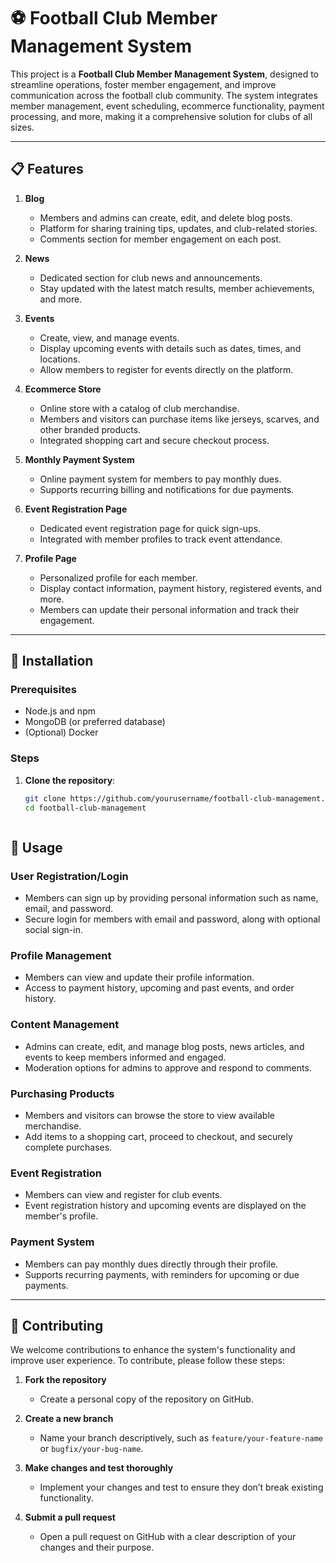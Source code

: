 # ⚽ Football Club Member Management System

This project is a **Football Club Member Management System**, designed to streamline operations, foster member engagement, and improve communication across the football club community. The system integrates member management, event scheduling, ecommerce functionality, payment processing, and more, making it a comprehensive solution for clubs of all sizes.

---

## 📋 Features

1. **Blog**
   - Members and admins can create, edit, and delete blog posts.
   - Platform for sharing training tips, updates, and club-related stories.
   - Comments section for member engagement on each post.

2. **News**
   - Dedicated section for club news and announcements.
   - Stay updated with the latest match results, member achievements, and more.

3. **Events**
   - Create, view, and manage events.
   - Display upcoming events with details such as dates, times, and locations.
   - Allow members to register for events directly on the platform.

4. **Ecommerce Store**
   - Online store with a catalog of club merchandise.
   - Members and visitors can purchase items like jerseys, scarves, and other branded products.
   - Integrated shopping cart and secure checkout process.

5. **Monthly Payment System**
   - Online payment system for members to pay monthly dues.
   - Supports recurring billing and notifications for due payments.
   
6. **Event Registration Page**
   - Dedicated event registration page for quick sign-ups.
   - Integrated with member profiles to track event attendance.

7. **Profile Page**
   - Personalized profile for each member.
   - Display contact information, payment history, registered events, and more.
   - Members can update their personal information and track their engagement.

---

## 🚀 Installation

### Prerequisites
- Node.js and npm
- MongoDB (or preferred database)
- (Optional) Docker

### Steps
1. **Clone the repository**:
   ```bash
   git clone https://github.com/yourusername/football-club-management.git
   cd football-club-management


   
## 📘 Usage

### User Registration/Login
   - Members can sign up by providing personal information such as name, email, and password.
   - Secure login for members with email and password, along with optional social sign-in.

### Profile Management
   - Members can view and update their profile information.
   - Access to payment history, upcoming and past events, and order history.

### Content Management
   - Admins can create, edit, and manage blog posts, news articles, and events to keep members informed and engaged.
   - Moderation options for admins to approve and respond to comments.

### Purchasing Products
   - Members and visitors can browse the store to view available merchandise.
   - Add items to a shopping cart, proceed to checkout, and securely complete purchases.

### Event Registration
   - Members can view and register for club events.
   - Event registration history and upcoming events are displayed on the member's profile.

### Payment System
   - Members can pay monthly dues directly through their profile.
   - Supports recurring payments, with reminders for upcoming or due payments.

---

## 🤝 Contributing

We welcome contributions to enhance the system's functionality and improve user experience. To contribute, please follow these steps:

1. **Fork the repository**  
   - Create a personal copy of the repository on GitHub.

2. **Create a new branch**  
   - Name your branch descriptively, such as `feature/your-feature-name` or `bugfix/your-bug-name`.

3. **Make changes and test thoroughly**  
   - Implement your changes and test to ensure they don’t break existing functionality.

4. **Submit a pull request**  
   - Open a pull request on GitHub with a clear description of your changes and their purpose.


